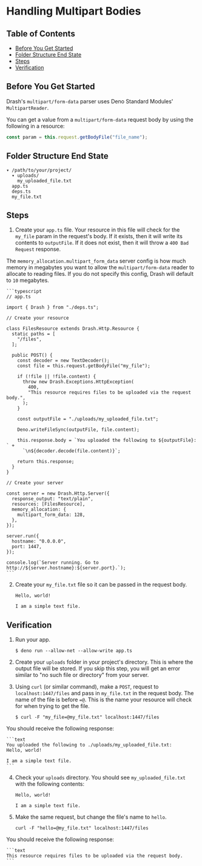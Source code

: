 # Handling Multipart Bodies

## Table of Contents

- [Before You Get Started](#before-you-get-started)
- [Folder Structure End State](#folder-structure-end-state)
- [Steps](#steps)
- [Verification](#verification)

## Before You Get Started

Drash's `multipart/form-data` parser uses Deno Standard Modules'
`MultipartReader`.

You can get a value from a `multipart/form-data` request body by using the
following in a resource:

```typescript
const param = this.request.getBodyFile("file_name");
```

## Folder Structure End State

```text
▾ /path/to/your/project/
  ▾ uploads/
    my_uploaded_file.txt
  app.ts
  deps.ts
  my_file.txt
```

## Steps

1. Create your `app.ts` file. Your resource in this file will check for the
   `my_file` param in the request's body. If it exists, then it will write its
   contents to `outputFile`. If it does not exist, then it will throw a
   `400 Bad Request` response.

The `memory_allocation.multipart_form_data` server config is how much memory in
megabytes you want to allow the `multipart/form-data` reader to allocate to
reading files. If you do not specify this config, Drash will default to `10`
megabytes.

    ```typescript
    // app.ts

    import { Drash } from "./deps.ts";

    // Create your resource

    class FilesResource extends Drash.Http.Resource {
      static paths = [
        "/files",
      ];

      public POST() {
        const decoder = new TextDecoder();
        const file = this.request.getBodyFile("my_file");

        if (!file || !file.content) {
          throw new Drash.Exceptions.HttpException(
            400,
            "This resource requires files to be uploaded via the request body.",
          );
        }

        const outputFile = "./uploads/my_uploaded_file.txt";

        Deno.writeFileSync(outputFile, file.content);

        this.response.body = `You uploaded the following to ${outputFile}: ` +
          `\n${decoder.decode(file.content)}`;

        return this.response;
      }
    }

    // Create your server

    const server = new Drash.Http.Server({
      response_output: "text/plain",
      resources: [FilesResource],
      memory_allocation: {
        multipart_form_data: 128,
      },
    });

    server.run({
      hostname: "0.0.0.0",
      port: 1447,
    });

    console.log(`Server running. Go to http://${server.hostname}:${server.port}.`);
    ```

2. Create your `my_file.txt` file so it can be passed in the request body.

   ```text
   Hello, world!

   I am a simple text file.
   ```

## Verification

1. Run your app.

   ```shell
   $ deno run --allow-net --allow-write app.ts
   ```

2. Create your `uploads` folder in your project's directory. This is where the
   output file will be stored. If you skip this step, you will get an error
   similar to "no such file or directory" from your server.

3. Using `curl` (or similar command), make a `POST`, request to
   `localhost:1447/files` and pass in `my_file.txt` in the request body. The
   name of the file is before `=@`. This is the name your resource will check
   for when trying to get the file.

   ```text
   $ curl -F "my_file=@my_file.txt" localhost:1447/files
   ```

You should receive the following response:

    ```text
    You uploaded the following to ./uploads/my_uploaded_file.txt:
    Hello, world!

    I am a simple text file.
    ```

4. Check your `uploads` directory. You should see `my_uploaded_file.txt` with
   the following contents:

   ```text
   Hello, world!

   I am a simple text file.
   ```

5. Make the same request, but change the file's name to `hello`.

   ```text
   curl -F "hello=@my_file.txt" localhost:1447/files
   ```

You should receive the following response:

    ```text
    This resource requires files to be uploaded via the request body.
    ```
